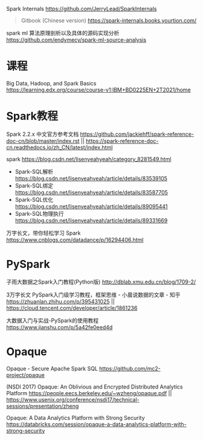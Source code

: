 

Spark Internals https://github.com/JerryLead/SparkInternals
> Gitbook (Chinese version) https://spark-internals.books.yourtion.com/

spark ml 算法原理剖析以及具体的源码实现分析 https://github.com/endymecy/spark-ml-source-analysis

# 课程

Big Data, Hadoop, and Spark Basics https://learning.edx.org/course/course-v1:IBM+BD0225EN+2T2021/home

# Spark教程

Spark 2.2.x 中文官方参考文档 https://github.com/jackiehff/spark-reference-doc-cn/blob/master/index.rst || https://spark-reference-doc-cn.readthedocs.io/zh_CN/latest/index.html

spark https://blog.csdn.net/lisenyeahyeah/category_8281549.html
- Spark-SQL解析 https://blog.csdn.net/lisenyeahyeah/article/details/83539105
- Spark-SQL绑定 https://blog.csdn.net/lisenyeahyeah/article/details/83587705
- Spark-SQL优化 https://blog.csdn.net/lisenyeahyeah/article/details/89095441
- Spark-SQL物理执行 https://blog.csdn.net/lisenyeahyeah/article/details/89331669

万字长文，带你轻松学习 Spark https://www.cnblogs.com/datadance/p/16294406.html

# PySpark

子雨大数据之Spark入门教程(Python版) http://dblab.xmu.edu.cn/blog/1709-2/

3万字长文 PySpark入门级学习教程，框架思维 - 小晨说数据的文章 - 知乎 https://zhuanlan.zhihu.com/p/395431025 || https://cloud.tencent.com/developer/article/1861236

大数据入门与实战-PySpark的使用教程 https://www.jianshu.com/p/5a42fe0eed4d

# Opaque

Opaque - Secure Apache Spark SQL https://github.com/mc2-project/opaque

(NSDI 2017) Opaque: An Oblivious and Encrypted Distributed Analytics Platform https://people.eecs.berkeley.edu/~wzheng/opaque.pdf || https://www.usenix.org/conference/nsdi17/technical-sessions/presentation/zheng

Opaque: A Data Analytics Platform with Strong Security https://databricks.com/session/opaque-a-data-analytics-platform-with-strong-security
